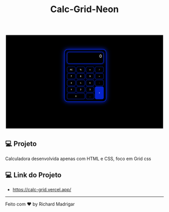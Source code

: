 <h1 align="center">
  Calc-Grid-Neon
</h1>



<br>

<h2> 
<p align="center">
  <img alt="calculadora" src="./Calc-Grid.png" width="500px height="700px">
</p>
</h2>



## 💻 Projeto

Calculadora desenvolvida apenas com HTML e CSS, foco em Grid css




## 💻 Link do Projeto
- https://calc-grid.vercel.app/



---

Feito com ♥ by Richard Madrigar
